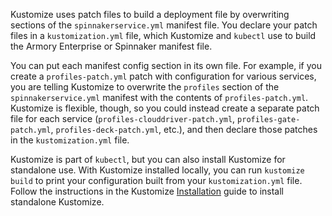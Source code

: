 Kustomize uses patch files to build a deployment file by overwriting sections of the `spinnakerservice.yml` manifest file. You declare your patch files in a `kustomization.yml` file, which Kustomize and `kubectl` use to build the Armory Enterprise or Spinnaker manifest file.

You can put each manifest config section in its own file. For example, if you create a `profiles-patch.yml` patch with configuration for various services, you are telling Kustomize to overwrite the `profiles` section of the `spinnakerservice.yml` manifest with the contents of `profiles-patch.yml`.  Kustomize is flexible, though, so you could instead create a separate patch file for each service (`profiles-clouddriver-patch.yml`, `profiles-gate-patch.yml`, `profiles-deck-patch.yml`, etc.), and then declare those patches in the `kustomization.yml` file.

Kustomize is part of `kubectl`, but you can also install Kustomize for standalone use. With Kustomize installed locally, you can run `kustomize build` to print your configuration built from your `kustomization.yml` file. Follow the instructions in the Kustomize [Installation](https://kubectl.docs.kubernetes.io/installation/kustomize/) guide to install standalone Kustomize.